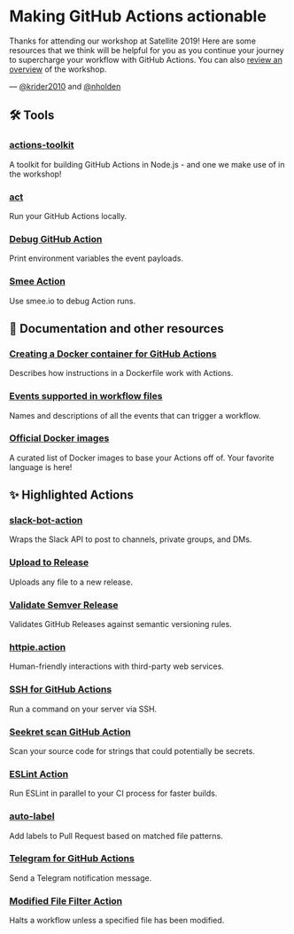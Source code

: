 # Making GitHub Actions actionable

Thanks for attending our workshop at Satellite 2019! Here are some resources that we think will be helpful for you as you continue your journey to supercharge your workflow with GitHub Actions. You can also [review an overview](workshop_overview.md) of the workshop.

— [@krider2010](https://github.com/krider2010) and [@nholden](https://github.com/nholden)

## 🛠 Tools

### [actions-toolkit](https://github.com/JasonEtco/actions-toolkit)
A toolkit for building GitHub Actions in Node.js - and one we make use of in the workshop!

### [act](https://github.com/nektos/act)
Run your GitHub Actions locally.

### [Debug GitHub Action](https://github.com/hmarr/debug-action)
Print environment variables the event payloads.

### [Smee Action](https://github.com/JasonEtco/smee-action)
Use smee.io to debug Action runs.

## 📖 Documentation and other resources

### [Creating a Docker container for GitHub Actions](https://developer.github.com/actions/creating-github-actions/creating-a-docker-container)
Describes how instructions in a Dockerfile work with Actions.

### [Events supported in workflow files](https://developer.github.com/actions/managing-workflows/workflow-configuration-options/#events-supported-in-workflow-files)
Names and descriptions of all the events that can trigger a workflow.

### [Official Docker images](https://hub.docker.com/search/?q=&type=image&image_filter=official)
A curated list of Docker images to base your Actions off of. Your favorite language is here!

## ✨ Highlighted Actions

### [slack-bot-action](https://github.com/krider2010/slack-bot-action)
Wraps the Slack API to post to channels, private groups, and DMs.

### [Upload to Release](https://github.com/JasonEtco/upload-to-release)
Uploads any file to a new release.

### [Validate Semver Release](https://github.com/JasonEtco/validate-semver-release)
Validates GitHub Releases against semantic versioning rules.

### [httpie.action](https://github.com/swinton/httpie.action)
Human-friendly interactions with third-party web services.

### [SSH for GitHub Actions](https://github.com/maddox/actions/tree/master/ssh)
Run a command on your server via SSH.

### [Seekret scan GitHub Action](https://github.com/cds-snc/github-actions/tree/master/seekret)
Scan your source code for strings that could potentially be secrets.

### [ESLint Action](https://github.com/gimenete/eslint-action)
Run ESLint in parallel to your CI process for faster builds.

### [auto-label](https://github.com/banyan/auto-label)
Add labels to Pull Request based on matched file patterns.

### [Telegram for GitHub Actions](https://github.com/appleboy/telegram-action)
Send a Telegram notification message.

### [Modified File Filter Action](https://github.com/nholden/modified-file-filter-action)
Halts a workflow unless a specified file has been modified.
